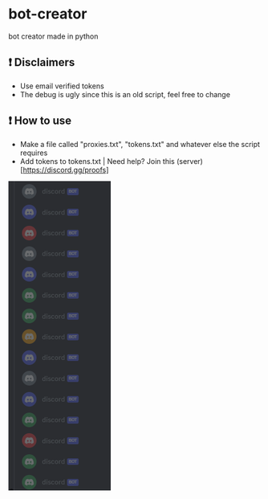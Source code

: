 # bot-creator
bot creator made in python


## ❗ Disclaimers
- Use email verified tokens
- The debug is ugly since this is an old script, feel free to change

## ❗ How to use
- Make a file called "proxies.txt", "tokens.txt" and whatever else the script requires
- Add tokens to tokens.txt | Need help? Join this (server)[https://discord.gg/proofs]



![image info](/image_2023-09-23_131305010.png)
